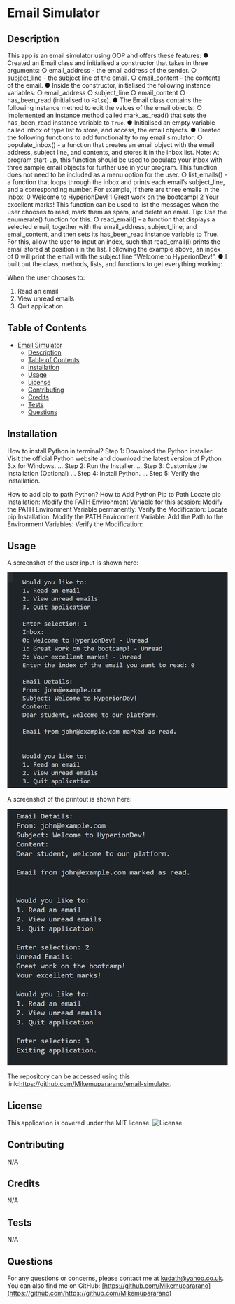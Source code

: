 # Email Simulator

## Description
This app is an email simulator using OOP and offers these features:
● Created an Email class and initialised a constructor that takes in three
arguments:
○ email_address - the email address of the sender.
○ subject_line - the subject line of the email.
○ email_content - the contents of the email.
● Inside the constructor, initialised the following instance variables:
○ email_address
○ subject_line
○ email_content
○ has_been_read (initialised to `False`).
● The Email class contains the following instance method
to edit the values of the email objects:
○ Implemented an instance method called mark_as_read() that sets the
has_been_read instance variable to `True`.
● Initialised an empty variable called inbox of type list to store, and access, the
email objects.
● Created the following functions to add functionality to my email simulator:
○ populate_inbox() - a function that creates an email object with the
email address, subject line, and contents, and stores it in the inbox
list.
Note: At program start-up, this function should be used to populate your inbox
with three sample email objects for further use in your program. This function
does not need to be included as a menu option for the user.
○ list_emails() - a function that loops through the inbox and prints
each email’s subject_line, and a corresponding number. For
example, if there are three emails in the Inbox:
0 Welcome to HyperionDev!
1 Great work on the bootcamp!
2 Your excellent marks!
This function can be used to list the messages when the user
chooses to read, mark them as spam, and delete an email.
Tip: Use the enumerate() function for this.
○ read_email() - a function that displays a selected email, together
with the email_address, subject_line, and email_content, and then
sets its has_been_read instance variable to True.
For this, allow the user to input an index, such that read_email(i)
prints the email stored at position i in the list. Following the example
above, an index of 0 will print the email with the subject line
“Welcome to HyperionDev!”.
● I built out the class, methods, lists, and functions to get
everything working:

When the user chooses to:
1. Read an email
2. View unread emails
3. Quit application

## Table of Contents
- [Email Simulator](#email-simulator)
  - [Description](#description)
  - [Table of Contents](#table-of-contents)
  - [Installation](#installation)
  - [Usage](#usage)
  - [License](#license)
  - [Contributing](#contributing)
  - [Credits](#credits)
  - [Tests](#tests)
  - [Questions](#questions)

## Installation
How to install Python in terminal?
Step 1: Download the Python installer. Visit the official Python website and download the latest version of Python 3.x for Windows. ...
Step 2: Run the Installer. ...
Step 3: Customize the Installation (Optional) ...
Step 4: Install Python. ...
Step 5: Verify the installation.

How to add pip to path Python?
How to Add Python Pip to Path
Locate pip Installation:
Modify the PATH Environment Variable for this session:
Modify the PATH Environment Variable permanently:
Verify the Modification:
Locate pip Installation:
Modify the PATH Environment Variable:
Add the Path to the Environment Variables:
Verify the Modification:


## Usage

A screenshot of the user input is shown here:

![A screenshot :](./user-input-and-output.png)

A screenshot of the printout is shown here:

![A screenshot :](./email-output.png)

The repository can be accessed using this link:https://github.com/Mikemupararano/email-simulator.

## License
This application is covered under the MIT license.
![License](https://img.shields.io/badge/license-MIT-blue.svg)
## Contributing
 N/A

## Credits
N/A
## Tests
N/A

## Questions
For any questions or concerns, please contact me at [kudath@yahoo.co.uk](mailto:kudath@yahoo.co.uk).
You can also find me on GitHub: [https://github.com/Mikemupararano](https://github.com/https://github.com/Mikemupararano)

